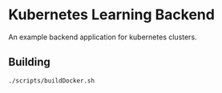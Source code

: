 # Kubernetes Learning Backend

An example backend application for kubernetes clusters.

## Building

```bash
./scripts/buildDocker.sh
```